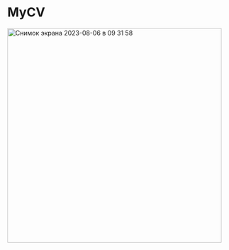 # MyCV



<img width="483" alt="Снимок экрана 2023-08-06 в 09 31 58" src="https://github.com/guzeradimaz/MyCV/assets/127554918/b64e7214-0e61-45e4-bbb8-48f978b40039">
